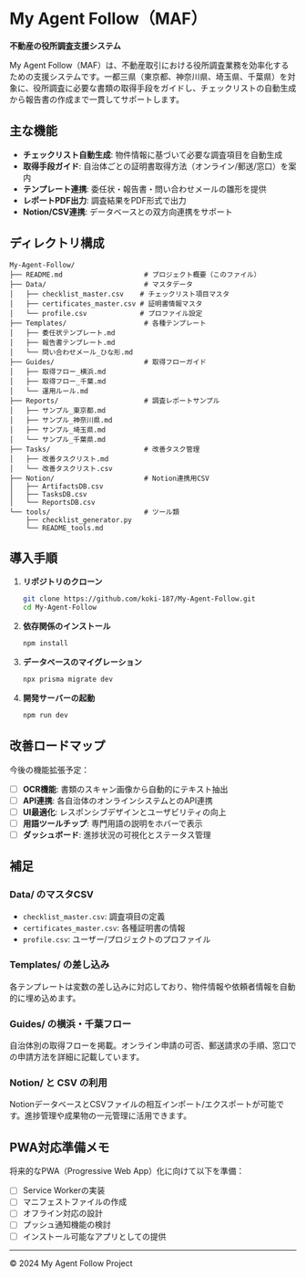 # My Agent Follow（MAF）

**不動産の役所調査支援システム**

My Agent Follow（MAF）は、不動産取引における役所調査業務を効率化するための支援システムです。一都三県（東京都、神奈川県、埼玉県、千葉県）を対象に、役所調査に必要な書類の取得手段をガイドし、チェックリストの自動生成から報告書の作成まで一貫してサポートします。

## 主な機能

- **チェックリスト自動生成**: 物件情報に基づいて必要な調査項目を自動生成
- **取得手段ガイド**: 自治体ごとの証明書取得方法（オンライン/郵送/窓口）を案内
- **テンプレート連携**: 委任状・報告書・問い合わせメールの雛形を提供
- **レポートPDF出力**: 調査結果をPDF形式で出力
- **Notion/CSV連携**: データベースとの双方向連携をサポート

## ディレクトリ構成

```
My-Agent-Follow/
├── README.md                    # プロジェクト概要（このファイル）
├── Data/                        # マスタデータ
│   ├── checklist_master.csv    # チェックリスト項目マスタ
│   ├── certificates_master.csv # 証明書情報マスタ
│   └── profile.csv             # プロファイル設定
├── Templates/                   # 各種テンプレート
│   ├── 委任状テンプレート.md
│   ├── 報告書テンプレート.md
│   └── 問い合わせメール_ひな形.md
├── Guides/                      # 取得フローガイド
│   ├── 取得フロー_横浜.md
│   ├── 取得フロー_千葉.md
│   └── 運用ルール.md
├── Reports/                     # 調査レポートサンプル
│   ├── サンプル_東京都.md
│   ├── サンプル_神奈川県.md
│   ├── サンプル_埼玉県.md
│   └── サンプル_千葉県.md
├── Tasks/                       # 改善タスク管理
│   ├── 改善タスクリスト.md
│   └── 改善タスクリスト.csv
├── Notion/                      # Notion連携用CSV
│   ├── ArtifactsDB.csv
│   ├── TasksDB.csv
│   └── ReportsDB.csv
└── tools/                       # ツール類
    ├── checklist_generator.py
    └── README_tools.md

```

## 導入手順

1. **リポジトリのクローン**
   ```bash
   git clone https://github.com/koki-187/My-Agent-Follow.git
   cd My-Agent-Follow
   ```

2. **依存関係のインストール**
   ```bash
   npm install
   ```

3. **データベースのマイグレーション**
   ```bash
   npx prisma migrate dev
   ```

4. **開発サーバーの起動**
   ```bash
   npm run dev
   ```

## 改善ロードマップ

今後の機能拡張予定：

- [ ] **OCR機能**: 書類のスキャン画像から自動的にテキスト抽出
- [ ] **API連携**: 各自治体のオンラインシステムとのAPI連携
- [ ] **UI最適化**: レスポンシブデザインとユーザビリティの向上
- [ ] **用語ツールチップ**: 専門用語の説明をホバーで表示
- [ ] **ダッシュボード**: 進捗状況の可視化とステータス管理

## 補足

### Data/ のマスタCSV
- `checklist_master.csv`: 調査項目の定義
- `certificates_master.csv`: 各種証明書の情報
- `profile.csv`: ユーザー/プロジェクトのプロファイル

### Templates/ の差し込み
各テンプレートは変数の差し込みに対応しており、物件情報や依頼者情報を自動的に埋め込めます。

### Guides/ の横浜・千葉フロー
自治体別の取得フローを掲載。オンライン申請の可否、郵送請求の手順、窓口での申請方法を詳細に記載しています。

### Notion/ と CSV の利用
NotionデータベースとCSVファイルの相互インポート/エクスポートが可能です。進捗管理や成果物の一元管理に活用できます。

## PWA対応準備メモ

将来的なPWA（Progressive Web App）化に向けて以下を準備：

- [ ] Service Workerの実装
- [ ] マニフェストファイルの作成
- [ ] オフライン対応の設計
- [ ] プッシュ通知機能の検討
- [ ] インストール可能なアプリとしての提供

---

© 2024 My Agent Follow Project